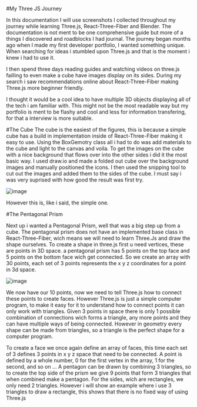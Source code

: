 #My Three JS Journey

In this documentation I will use screenshots I collected throughout my journey while learning Three.js, React-Three-Fiber and Blender.
The documentation is not ment to be one comprehensive guide but more of a things I discovered and roadblocks I had journal.
The journey began months ago when I made my first developer portfolio, I wanted something unique.
When searching for ideas i stumbled upon Three.js and that is the moment i knew i had to use it.

I then spend three days reading guides and watching videos on three.js failling to even make a cube have images display on its sides.
During my search i saw recommendations online about React-Three-Fiber making Three.js more beginner friendly.

I thought it would be a cool idea to have multiple 3D objects displaying all of the tech i am familiar with.
This might not be the most readable way but my portfolio is ment to be flashy and cool and less for information transfering, for that a interview is more suitable.

#The Cube
The cube is the easiest of the figures, this is because a simple cube has a build in implementation inside of React-Three-Fiber making it easy to use.
Using the BoxGemotry class all i had to do was add materials to the cube and light to the canvas and voila.
To get the images on the cube with a nice background that flows over into the other sides i did it the most basic way.
I used draw.io and made a folded out cube over the background images and manually positioned the icons.
I then used the snipping tool to cut out the images and added them to the sides of the cube.
I must say i was very suprised with how good the result was first try.

![image](https://github.com/user-attachments/assets/ea0cfdda-12e2-4f41-a7cd-ac894ad91d4f)

However this is, like i said, the simple one.

#The Pentagonal Prism

Next up i wanted a Pentagonal Prism, well that was a big step up from a cube.
The pentagonal prism does not have an implemented base class in React-Three-Fiber, wich means we will need to learn Three.Js and draw the shape ourselves.
To create a shape in three.js first u need vertices, these are points in 3D space.
a pentagonal prism has 5 points on the top face and 5 points on the bottom face wich get connected.
So we create an array with 30 points, each set of 3 points represents the x y z coordinates for a point in 3d space.

![image](https://github.com/user-attachments/assets/abc80892-5712-446b-a245-72ab659bf841)

We now have our 10 points, now we need to tell Three.js how to connect these points to create faces.
However Three.js is just a simple computer program, to make it easy for it to understand how to connect points it can only work with triangles.
Given 3 points in space there is only 1 possible combination of connections wich forms a triangle, any more points and they can have multiple ways of being connected.
However in geometry every shape can be made from triangles, so a triangle is the perfect shape for a computer program.

To create a face we once again define an array of faces, this time each set of 3 defines 3 points in x y z space that need to be connected.
A point is defined by a whole number, 0 for the first vertex in the array, 1 for the second, and so on ...
A pentagon can be drawn by combining 3 triangles, so to create the top side of the prism we give 9 points that form 3 triangles that when combined make a pentagon.
For the sides, wich are rectangles, we only need 2 triangles.
However i will show an example where i use 3 triangles to draw a rectangle, this shows that there is no fixed way of using Three.js



